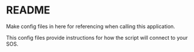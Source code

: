 # README
Make config files in here for referencing when calling this application.

This config files provide instructions for how the script will connect 
to your SOS.
